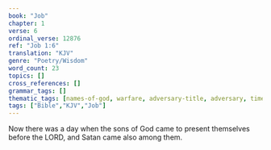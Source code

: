 ```yaml
---
book: "Job"
chapter: 1
verse: 6
ordinal_verse: 12876
ref: "Job 1:6"
translation: "KJV"
genre: "Poetry/Wisdom"
word_count: 23
topics: []
cross_references: []
grammar_tags: []
thematic_tags: [names-of-god, warfare, adversary-title, adversary, time-units, time]
tags: ["Bible","KJV","Job"]
---
```

Now there was a day when the sons of God came to present themselves before the LORD, and Satan came also among them.
